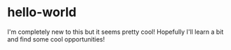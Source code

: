 # hello-world

I'm completely new to this but it seems pretty cool!
Hopefully I'll learn a bit and find some cool opportunities!

